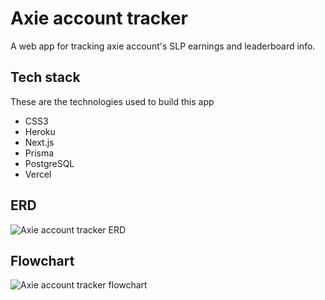 # Axie account tracker
A web app for tracking axie account's SLP earnings and leaderboard info.

## Tech stack
These are the technologies used to build this app
* CSS3
* Heroku
* Next.js
* Prisma
* PostgreSQL
* Vercel

## ERD
![Axie account tracker ERD](https://user-images.githubusercontent.com/33194805/184545048-6e02dd14-5a66-4ae8-bec7-8fc0d186e71f.png)

## Flowchart
![Axie account tracker flowchart](https://user-images.githubusercontent.com/33194805/184545061-817f9ab3-f0c1-4c6c-ab64-14f79580fc9f.png)
